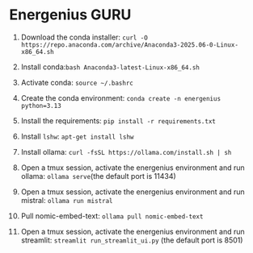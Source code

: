 
# Energenius GURU

1. Download the conda installer: `curl -O https://repo.anaconda.com/archive/Anaconda3-2025.06-0-Linux-x86_64.sh`

2. Install conda:`bash Anaconda3-latest-Linux-x86_64.sh`
3. Activate conda: `source ~/.bashrc`
4.  Create the conda environment: `conda create -n energenius python=3.13`
5. Install the requirements: ` pip install -r requirements.txt `
6. Install `lshw`: `apt-get install lshw`
7. Install ollama:  `curl -fsSL https://ollama.com/install.sh | sh`
8. Open a tmux session, activate the energenius environment and run ollama: `ollama serve`(the default port is 11434)
9. Open a tmux session, activate the energenius environment and run mistral: `ollama run mistral`
10. Pull nomic-embed-text:  `ollama pull nomic-embed-text` 
11. Open a tmux session, activate the energenius environment and run streamlit: `streamlit run_streamlit_ui.py` (the default port is 8501)
